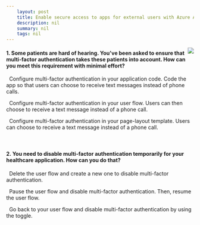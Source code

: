```yaml
---
    layout: post
    title: Enable secure access to apps for external users with Azure AD B2C - Use multi-factor authentication to protect your application
    description: nil
    summary: nil
    tags: nil
---
```



 <a target="_blank" href="https://docs.microsoft.com/en-us/learn/modules/enable-external-access-with-b2c/3-protect-with-mfa/"><i class="fas fa-external-link-alt"></i> </a>
 <img align="right" src="https://docs.microsoft.com/en-us/learn/achievements/enable-external-access-with-b2c.svg">
####  1. Some patients are hard of hearing. You've been asked to ensure that multi-factor authentication takes these patients into account. How can you meet this requirement with minimal effort?


<i class='far fa-square'></i> &nbsp;&nbsp;Configure multi-factor authentication in your application code. Code the app so that users can choose to receive text messages instead of phone calls.

<i class='fas fa-check-square' style='color: Dodgerblue;'></i> &nbsp;&nbsp;Configure multi-factor authentication in your user flow. Users can then choose to receive a text message instead of a phone call.

<i class='far fa-square'></i> &nbsp;&nbsp;Configure multi-factor authentication in your page-layout template. Users can choose to receive a text message instead of a phone call.
<br />
<br />
<br />

####  2. You need to disable multi-factor authentication temporarily for your healthcare application. How can you do that?


<i class='far fa-square'></i> &nbsp;&nbsp;Delete the user flow and create a new one to disable multi-factor authentication.

<i class='far fa-square'></i> &nbsp;&nbsp;Pause the user flow and disable multi-factor authentication. Then, resume the user flow.

<i class='fas fa-check-square' style='color: Dodgerblue;'></i> &nbsp;&nbsp;Go back to your user flow and disable multi-factor authentication by using the toggle.
<br />
<br />
<br />
